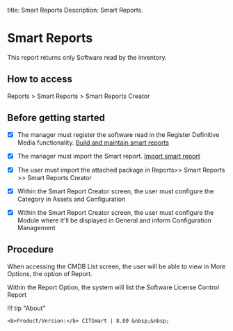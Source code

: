 title: Smart Reports
Description: Smart Reports.

# Smart Reports

This report returns only Software read by the inventory.

## How to access

Reports > Smart Reports > Smart Reports Creator 

## Before getting started

- [x] The manager must register the software read in the Register Definitive Media functionality. [Build and maintain smart reports](/en-us/citsmart-platform-8/additional-features/reports/create/smart-reports/configuration/build-maintain-smart-report.html)

- [x] The manager must import the Smart report. [Import smart report](en-us/citsmart-platform-9/additional-features/reports/create/smart-reports/configuration/build-maintain-smart-report.html#importarexportar-smart-reports)

- [x] The user must import the attached package in Reports>> Smart Reports >> Smart Reports Creator

- [x] Within the Smart Report Creator screen, the user must configure the Category in Assets and Configuration

- [x] Within the Smart Report Creator screen, the user must configure the Module where it'll be displayed in General and inform Configuration Management

## Procedure

When accessing the CMDB List screen, the user will be able to view in More Options, the option of Report.

Within the Report Option, the system will list the Software License Control Report


!!! tip "About"

    <b>Product/Version:</b> CITSmart | 8.00 &nbsp;&nbsp;
